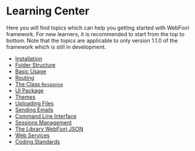 # Learning Center

Here you will find topics which can help you getting started with WebFiori framework. For new learners, it is recommended to start from the top to bottom. Note that the topics are applicable to only version 1.1.0 of the framework which is still in development.

<meta name="description" content="A set of topics which helps in getting started with WebFiori Framework.">

* [Installation](learn/installation)
* [Folder Structure](learn/folder-structure)
* [Basic Usage](learn/basic-usage)
* [Routing](learn/routing)
* [The Class `Response`](learn/class-response)
* [UI Package](learn/ui-package)
* [Themes](learn/themes)
* [Uploading Files](learn/uploading-files)
* [Sending Emails](learn/sending-emails)
* [Command Line Interface](learn/command-line-interface)
* [Sessions Management](learn/sessions-management)
* [The Library WebFiori JSON](learn/webfiori-json)
* [Web Services](learn/web-services)
* [Coding Standards](learn/coding-standards)
